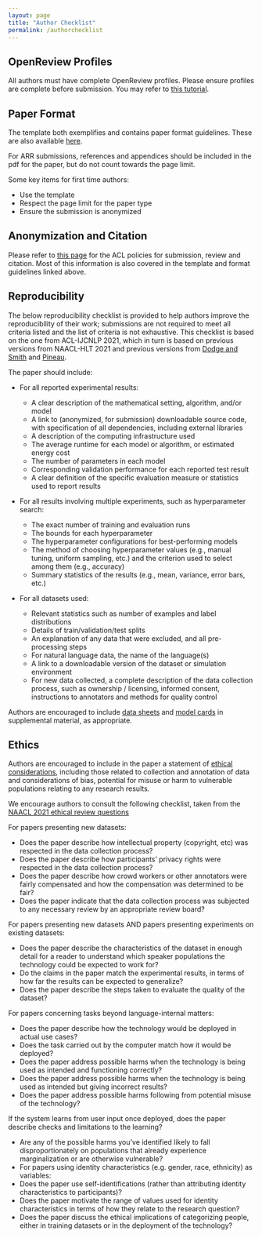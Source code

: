 ```yaml
---
layout: page
title: "Author Checklist"
permalink: /authorchecklist
---
```


## OpenReview Profiles

All authors must have complete OpenReview profiles. Please ensure profiles are complete before submission. You may refer to [this tutorial](https://docs.google.com/document/d/1Xj_tbZwCFvxE4FWmQYyA6P4N8SlGmL7YGlyd6JkXSug/edit?usp=sharing).

## Paper Format

The template both exemplifies and contains paper format guidelines. These are also available [here](https://acl-org.github.io/ACLPUB/formatting.html).

For ARR submissions, references and appendices should be included in the pdf for the paper, but do not count towards the page limit.

Some key items for first time authors:
- Use the template
- Respect the page limit for the paper type
- Ensure the submission is anonymized

## Anonymization and Citation

Please refer to [this page](https://www.aclweb.org/adminwiki/index.php?title=ACL_Policies_for_Submission,_Review_and_Citation) for the ACL policies for submission, review and citation. Most of this information is also covered in the template and format guidelines linked above.

## Reproducibility

The below reproducibility checklist is provided to help authors improve the reproducibility of their work; submissions are not required to meet all criteria listed and the list of criteria is not exhaustive. This checklist is based on the one from ACL-IJCNLP 2021, which in turn is based on previous versions from NAACL-HLT 2021 and previous versions from [Dodge and Smith](https://2020.emnlp.org/blog/2020-05-20-reproducibility) and [Pineau](https://www.cs.mcgill.ca/~jpineau/ReproducibilityChecklist.pdf).

The paper should include:
- For all reported experimental results:
  - A clear description of the mathematical setting, algorithm, and/or model
  - A link to (anonymized, for submission) downloadable source code, with specification of all dependencies, including external libraries
  - A description of the computing infrastructure used
  - The average runtime for each model or algorithm, or estimated energy cost
  - The number of parameters in each model
  - Corresponding validation performance for each reported test result
  - A clear definition of the specific evaluation measure or statistics used to report results

- For all results involving multiple experiments, such as hyperparameter search:
  - The exact number of training and evaluation runs
  - The bounds for each hyperparameter
  - The hyperparameter configurations for best-performing models
  - The method of choosing hyperparameter values (e.g., manual tuning, uniform sampling, etc.) and the criterion used to select among them (e.g., accuracy)
  - Summary statistics of the results (e.g., mean, variance, error bars, etc.)

- For all datasets used:
  - Relevant statistics such as number of examples and label distributions
  - Details of train/validation/test splits
  - An explanation of any data that were excluded, and all pre-processing steps
  - For natural language data, the name of the language(s)
  - A link to a downloadable version of the dataset or simulation environment
  - For new data collected, a complete description of the data collection process, such as ownership / licensing, informed consent, instructions to annotators and methods for quality control

Authors are encouraged to include [data sheets](https://www.microsoft.com/en-us/research/uploads/prod/2019/01/1803.09010.pdf) and [model cards](https://dl.acm.org/doi/abs/10.1145/3287560.3287596) in supplemental material, as appropriate.

## Ethics

Authors are encouraged to include in the paper a statement of [ethical considerations](https://www.aclweb.org/adminwiki/index.php?title=ACL_Resolutions#March_5.2C_2020), including those related to collection and annotation of data and considerations of bias, potential for misuse or harm to vulnerable populations relating to any research results.


We encourage authors to consult the following checklist, taken from the [NAACL 2021 ethical review questions](https://2021.naacl.org/ethics/review-questions/)


For papers presenting new datasets:

- Does the paper describe how intellectual property (copyright, etc) was respected in the data collection process?
- Does the paper describe how participants’ privacy rights were respected in the data collection process?
- Does the paper describe how crowd workers or other annotators were fairly compensated and how the compensation was determined to be fair?
- Does the paper indicate that the data collection process was subjected to any necessary review by an appropriate review board?

For papers presenting new datasets AND papers presenting experiments on existing datasets:

- Does the paper describe the characteristics of the dataset in enough detail for a reader to understand which speaker populations the technology could be expected to work for?
- Do the claims in the paper match the experimental results, in terms of how far the results can be expected to generalize?
- Does the paper describe the steps taken to evaluate the quality of the dataset?

For papers concerning tasks beyond language-internal matters:

- Does the paper describe how the technology would be deployed in actual use cases?
- Does the task carried out by the computer match how it would be deployed?
- Does the paper address possible harms when the technology is being used as intended and functioning correctly?
- Does the paper address possible harms when the technology is being used as intended but giving incorrect results?
- Does the paper address possible harms following from potential misuse of the technology?

If the system learns from user input once deployed, does the paper describe checks and limitations to the learning?

- Are any of the possible harms you’ve identified likely to fall disproportionately on populations that already experience marginalization or are otherwise vulnerable?
- For papers using identity characteristics (e.g. gender, race, ethnicity) as variables:
- Does the paper use self-identifications (rather than attributing identity characteristics to participants)?
- Does the paper motivate the range of values used for identity characteristics in terms of how they relate to the research question?
- Does the paper discuss the ethical implications of categorizing people, either in training datasets or in the deployment of the technology?
